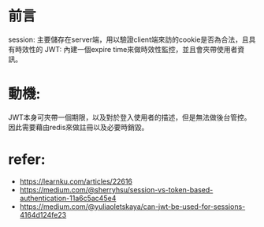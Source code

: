 # 前言
session: 主要儲存在server端，用以驗證client端來訪的cookie是否為合法，且具有時效性的
JWT: 內建一個expire time來做時效性監控，並且會夾帶使用者資訊。

# 動機:
JWT本身可夾帶一個期限，以及對於登入使用者的描述，但是無法做後台管控。因此需要藉由redis來做註冊以及必要時銷毀。

# refer:
- https://learnku.com/articles/22616
- https://medium.com/@sherryhsu/session-vs-token-based-authentication-11a6c5ac45e4
- https://medium.com/@yuliaoletskaya/can-jwt-be-used-for-sessions-4164d124fe23